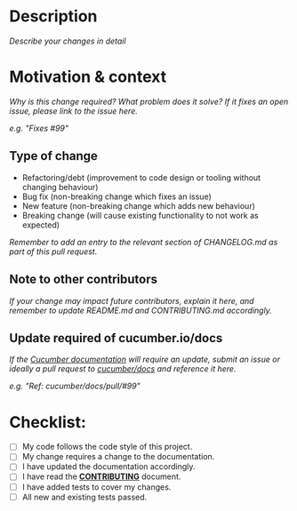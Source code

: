 <!--- Provide a general summary of your changes in the Title above -->

# Description

_Describe your changes in detail_

# Motivation & context

_Why is this change required? What problem does it solve?
If it fixes an open issue, please link to the issue here._

_e.g. "Fixes #99"_

## Type of change

<!--- Delete any options that are not relevant -->

- Refactoring/debt (improvement to code design or tooling without changing behaviour)
- Bug fix (non-breaking change which fixes an issue)
- New feature (non-breaking change which adds new behaviour)
- Breaking change (will cause existing functionality to not
  work as expected)

_Remember to add an entry to the relevant section of CHANGELOG.md as part of this pull request._

## Note to other contributors

_If your change may impact future contributors, explain it here, and remember to update README.md and CONTRIBUTING.md accordingly._

## Update required of cucumber.io/docs

_If the [Cucumber documentation](https://cucumber.io/docs/) will require an update,
submit an issue or ideally a pull request to [cucumber/docs](https://github.com/cucumber/docs/) and
reference it here._

_e.g. "Ref: cucumber/docs/pull/#99"_

# Checklist:

<!--- Go over all the following points, and put an `x` in all the boxes that apply. -->
<!--- If you're unsure about any of these, don't hesitate to ask. We're here to help! -->

- [ ] My code follows the code style of this project.
- [ ] My change requires a change to the documentation.
- [ ] I have updated the documentation accordingly.
- [ ] I have read the [**CONTRIBUTING**](../CONTRIBUTING.md) document.
- [ ] I have added tests to cover my changes.
- [ ] All new and existing tests passed.
